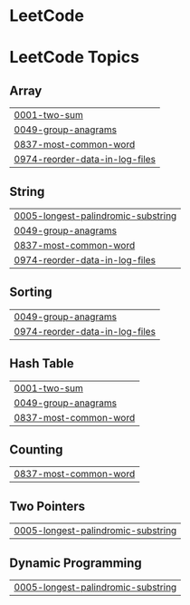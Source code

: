 # LeetCode
<!---LeetCode Topics Start-->
# LeetCode Topics
## Array
|  |
| ------- |
| [0001-two-sum](https://github.com/silvergun8291/LeetCode/tree/master/0001-two-sum) |
| [0049-group-anagrams](https://github.com/silvergun8291/LeetCode/tree/master/0049-group-anagrams) |
| [0837-most-common-word](https://github.com/silvergun8291/LeetCode/tree/master/0837-most-common-word) |
| [0974-reorder-data-in-log-files](https://github.com/silvergun8291/LeetCode/tree/master/0974-reorder-data-in-log-files) |
## String
|  |
| ------- |
| [0005-longest-palindromic-substring](https://github.com/silvergun8291/LeetCode/tree/master/0005-longest-palindromic-substring) |
| [0049-group-anagrams](https://github.com/silvergun8291/LeetCode/tree/master/0049-group-anagrams) |
| [0837-most-common-word](https://github.com/silvergun8291/LeetCode/tree/master/0837-most-common-word) |
| [0974-reorder-data-in-log-files](https://github.com/silvergun8291/LeetCode/tree/master/0974-reorder-data-in-log-files) |
## Sorting
|  |
| ------- |
| [0049-group-anagrams](https://github.com/silvergun8291/LeetCode/tree/master/0049-group-anagrams) |
| [0974-reorder-data-in-log-files](https://github.com/silvergun8291/LeetCode/tree/master/0974-reorder-data-in-log-files) |
## Hash Table
|  |
| ------- |
| [0001-two-sum](https://github.com/silvergun8291/LeetCode/tree/master/0001-two-sum) |
| [0049-group-anagrams](https://github.com/silvergun8291/LeetCode/tree/master/0049-group-anagrams) |
| [0837-most-common-word](https://github.com/silvergun8291/LeetCode/tree/master/0837-most-common-word) |
## Counting
|  |
| ------- |
| [0837-most-common-word](https://github.com/silvergun8291/LeetCode/tree/master/0837-most-common-word) |
## Two Pointers
|  |
| ------- |
| [0005-longest-palindromic-substring](https://github.com/silvergun8291/LeetCode/tree/master/0005-longest-palindromic-substring) |
## Dynamic Programming
|  |
| ------- |
| [0005-longest-palindromic-substring](https://github.com/silvergun8291/LeetCode/tree/master/0005-longest-palindromic-substring) |
<!---LeetCode Topics End-->